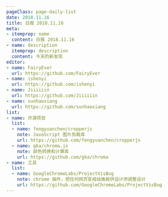 ```yaml
---
pageClass: page-daily-list
date: 2018.11.16
title: 日报 2018.11.16
meta:
- itemprop: name
  content: 日报 2018.11.16
- name: description
  itemprop: description
  content: 今天的新发现
editor:
- name: FairyEver
  url: https://github.com/FairyEver
- name: ishenyi
  url: https://github.com/ishenyi
- name: Jiiiiiin
  url: https://github.com/Jiiiiiin
- name: sunhaoxiang
  url: https://github.com/sunhaoxiang
list:
- name: 开源项目
  list:
  - name: fengyuanchen/cropperjs
    note: JavaScript 图片剪裁库
    url: https://github.com/fengyuanchen/cropperjs
  - name: gka/chroma.js
    note: 颜色转换和计算库
    url: https://github.com/gka/chroma
- name: 工具
  list:
  - name: GoogleChromeLabs/ProjectVisBug
    note: chrome 插件，把任何网页变成绘画板供设计师调整设计
    url: https://github.com/GoogleChromeLabs/ProjectVisBug
---
```


<daily-list v-bind="$page.frontmatter"/>